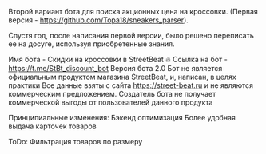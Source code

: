 Второй вариант бота для поиска акционных цена на кроссовки. (Первая версия - https://github.com/Topa18/sneakers_parser).

Спустя год, после написания первой версии, было решено переписать ее на досуге,
используя приобретенные знания.

Имя бота - Скидки на кроссовки в StreetBeat 🔥
Ссылка на бот - https://t.me/StBt_discount_bot
Версия бота 2.0
Бот не является официальным продуктом магазина StreetBeat, и, написан, в целях практики
Все данные взяты с сайта https://street-beat.ru и не являются коммерческим предложением.
Создатель бота не получает коммерческой выгоды от пользователей данного продукта

Принципиальные изменения:
Бэкенд оптимизация
Более удобная выдача карточек товаров

ToDo: Фильтрация товаров по размеру 
